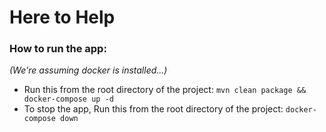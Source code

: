 # Here to Help

### How to run the app:
*(We're assuming docker is installed...)*

- Run this from the root directory of the project: `mvn clean package && docker-compose up -d`
- To stop the app, Run this from the root directory of the project: `docker-compose down`
